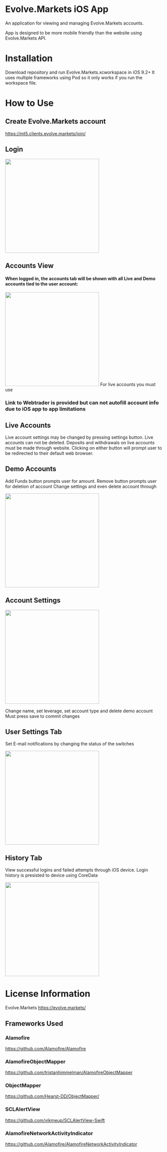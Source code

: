 # Evolve.Markets iOS App

An application for viewing and managing Evolve.Markets accounts.

App is designed to be more mobile friendly than the website using Evolve.Markets API.

# Installation


Download repository and run Evolve.Markets.xcworkspace in iOS 9.2+
It uses multiple frameworks using Pod so it only works if you run the workspace file.

# How to Use

## Create Evolve.Markets account
https://mt5.clients.evolve.markets/join/

## Login

<img src= "https://github.com/alextaoultsides/evolve.markets/blob/master/images/login.png" width="300" />

## Accounts View

#### When logged in, the accounts tab will be shown with all Live and Demo accounts tied to the user account:

<img src= "https://github.com/alextaoultsides/evolve.markets/blob/master/images/accounts.png" width="300" />
For live accounts you must use 

### Link to Webtrader is provided but can not autofill account info due to iOS app to app limitations

## Live Accounts
Live account settings may be changed by pressing settings button.  Live accounts can not be deleted.
Deposits and withdrawals on live accounts must be made through website.  Clicking on either button will prompt user to be redirected to their default web browser.


## Demo Accounts
 Add Funds button prompts user for amount.
Remove button prompts user for deletion of account
Change settings and even delete account through 

<img src= "https://github.com/alextaoultsides/evolve.markets/blob/master/images/addFunds.png" width="300" />

## Account Settings

<img src= "https://github.com/alextaoultsides/evolve.markets/blob/master/images/accountSetting.png" width="300" />

Change name, set leverage, set account type and delete demo account
Must press save to commit changes 


## User Settings Tab
Set E-mail notifications by changing the status of the switches

<img src= "https://github.com/alextaoultsides/evolve.markets/blob/master/images/userSetting.png" width="300" />

## History Tab
View successful logins and failed attempts through iOS device.  Login history is presisted to device using CoreData

<img src= "https://github.com/alextaoultsides/evolve.markets/blob/master/images/history.png" width="300" />


# License Information

Evolve.Markets
https://evolve.markets/

## Frameworks Used

### Alamofire
https://github.com/Alamofire/Alamofire

### AlamofireObjectMapper
https://github.com/tristanhimmelman/AlamofireObjectMapper

### ObjectMapper
https://github.com/Hearst-DD/ObjectMapper/

### SCLAlertView
https://github.com/vikmeup/SCLAlertView-Swift

### AlamofireNetworkActivityIndicator
https://github.com/Alamofire/AlamofireNetworkActivityIndicator
